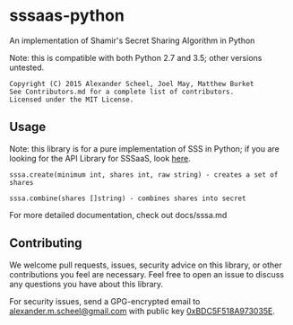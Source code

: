 # sssaas-python
An implementation of Shamir's Secret Sharing Algorithm in Python

Note: this is compatible with both Python 2.7 and 3.5; other versions untested.

    Copyright (C) 2015 Alexander Scheel, Joel May, Matthew Burket  
    See Contributors.md for a complete list of contributors.  
    Licensed under the MIT License.  

## Usage
Note: this library is for a pure implementation of SSS in Python;
if you are looking for the API Library for SSSaaS, look [here](https://github.com/SSSAAS/sssaas-golang).

    sssa.create(minimum int, shares int, raw string) - creates a set of shares

    sssa.combine(shares []string) - combines shares into secret

For more detailed documentation, check out docs/sssa.md

## Contributing
We welcome pull requests, issues, security advice on this library, or other contributions you feel are necessary. Feel free to open an issue to discuss any questions you have about this library.

For security issues, send a GPG-encrypted email to <alexander.m.scheel@gmail.com> with public key [0xBDC5F518A973035E](https://pgp.mit.edu/pks/lookup?op=vindex&search=0xBDC5F518A973035E).
